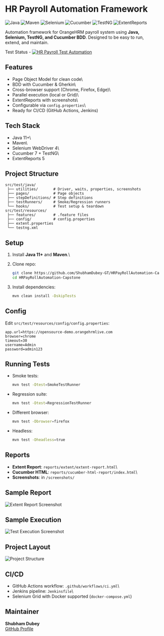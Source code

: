 # HR Payroll Automation Framework

![Java](https://img.shields.io/badge/Java-11+-blue.svg)
![Maven](https://img.shields.io/badge/Maven-3.6+-green.svg)
![Selenium](https://img.shields.io/badge/Selenium-4-orange.svg)
![Cucumber](https://img.shields.io/badge/Cucumber-7-brightgreen.svg)
![TestNG](https://img.shields.io/badge/TestNG-7.8-lightgrey.svg)
![ExtentReports](https://img.shields.io/badge/Reports-ExtentReports-red.svg)

Automation framework for OrangeHRM payroll system using **Java,
Selenium, TestNG, and Cucumber BDD**. Designed to be easy to run,
extend, and maintain.

Test Status - [![HR Payroll Test Automation](https://github.com/ShubhamDubey-GT/HRPayRollAutomation-Capstone/actions/workflows/ci.yml/badge.svg)](https://github.com/ShubhamDubey-GT/HRPayRollAutomation-Capstone/actions/workflows/ci.yml)

## Features

-   Page Object Model for clean code\
-   BDD with Cucumber & Gherkin\
-   Cross-browser support (Chrome, Firefox, Edge)\
-   Parallel execution (local or Grid)\
-   ExtentReports with screenshots\
-   Configurable via `config.properties`\
-   Ready for CI/CD (GitHub Actions, Jenkins)

## Tech Stack

-   Java 11+\
-   Maven\
-   Selenium WebDriver 4\
-   Cucumber 7 + TestNG\
-   ExtentReports 5

## Project Structure

    src/test/java/
     ├── utilities/       # Driver, waits, properties, screenshots
     ├── pages/           # Page objects
     ├── stepDefinitions/ # Step definitions
     ├── testRunners/     # Smoke/Regression runners
     └── hooks/           # Test setup & teardown
    src/test/resources/
     ├── features/        # .feature files
     ├── config/          # config.properties
     ├── extent.properties
     └── testng.xml

## Setup

1.  Install **Java 11+** and **Maven**.\

2.  Clone repo:

    ``` bash
    git clone https://github.com/ShubhamDubey-GT/HRPayRollAutomation-Capstone.git
    cd HRPayRollAutomation-Capstone
    ```

3.  Install dependencies:

    ``` bash
    mvn clean install -DskipTests
    ```

## Config

Edit `src/test/resources/config/config.properties`:

``` properties
app.url=https://opensource-demo.orangehrmlive.com
browser=chrome
timeout=30
username=Admin
password=admin123
```

## Running Tests

-   Smoke tests:

    ``` bash
    mvn test -Dtest=SmokeTestRunner
    ```

-   Regression suite:

    ``` bash
    mvn test -Dtest=RegressionTestRunner
    ```

-   Different browser:

    ``` bash
    mvn test -Dbrowser=firefox
    ```

-   Headless:

    ``` bash
    mvn test -Dheadless=true
    ```
    
## Reports

-   **Extent Report**: `reports/extent/extent-report.html`\
-   **Cucumber HTML**: `reports/cucumber-html-report/index.html`\
-   **Screenshots**: in `/screenshots/`

## Sample Report

![Extent Report
Screenshot](reports/screenshots/sample-extent-report.png)

## Sample Execution

![Test Execution Screenshot](reports/screenshots/sample-test-run.png)

## Project Layout

![Project Structure](reports/screenshots/project-structure.png)

## CI/CD

-   GitHub Actions workflow: `.github/workflows/ci.yml`\
-   Jenkins pipeline: `Jenkinsfile`\
-   Selenium Grid with Docker supported (`docker-compose.yml`)

## Maintainer

**Shubham Dubey**\
[GitHub Profile](https://github.com/ShubhamDubey-GT)

